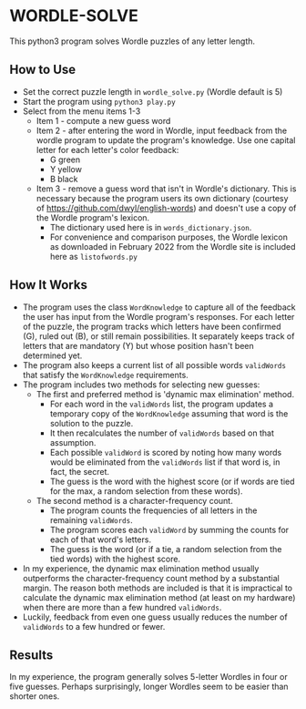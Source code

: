 # WORDLE-SOLVE

This python3 program solves Wordle puzzles of any letter length.

## How to Use

- Set the correct puzzle length in `wordle_solve.py` (Wordle default is 5)
- Start the program using `python3 play.py`
- Select from the menu items 1-3
    - Item 1 - compute a new guess word
    - Item 2 - after entering the word in Wordle, input feedback from the wordle program to update the program's knowledge. Use one capital letter for each letter's color feedback:
        - G green
        - Y yellow
        - B black
    - Item 3 - remove a guess word that isn't in Wordle's dictionary. This is necessary because the program users its own dictionary (courtesy of https://github.com/dwyl/english-words) and doesn't use a copy of the Wordle program's lexicon. 
        - The dictionary used here is in `words_dictionary.json`. 
        - For convenience and comparison purposes, the Wordle lexicon as downloaded in February 2022 from the Wordle site is included here as `listofwords.py`

## How It Works

- The program uses the class `WordKnowledge` to capture all of the feedback the user has input from the Wordle program's responses. For each letter of the puzzle, the program tracks which letters have been confirmed (G), ruled out (B), or still remain possibilities. It separately keeps track of letters that are mandatory (Y) but whose position hasn't been determined yet.
- The program also keeps a current list of all possible words `validWords` that satisfy the `WordKnowledge` requirements.
- The program includes two methods for selecting new guesses:
    - The first and preferred method is 'dynamic max elimination' method. 
        - For each word in the `validWords` list, the program updates a temporary copy of the `WordKnowledge` assuming that word is the solution to the puzzle. 
        - It then recalculates the number of `validWords` based on that assumption. 
        - Each possible `validWord` is scored by noting how many words would be eliminated from the `validWords` list if that word is, in fact, the secret. 
        - The guess is the word with the highest score (or if words are tied for the max, a random selection from these words).
    - The second method is a character-frequency count. 
        - The program counts the frequencies of all letters in the remaining `validWords`.
        - The program scores each `validWord` by summing the counts for each of that word's letters.
        - The guess is the word (or if a tie, a random selection from the tied words) with the highest score.
- In my experience, the dynamic max elimination method usually outperforms the character-frequency count method by a substantial margin. The reason both methods are included is that it is impractical to calculate the dynamic max elimination method (at least on my hardware) when there are more than a few hundred `validWords`.
- Luckily, feedback from even one guess usually reduces the number of `validWords` to a few hundred or fewer.

## Results

In my experience, the program generally solves 5-letter Wordles in four or five guesses. Perhaps surprisingly, longer Wordles seem to be easier than shorter ones.